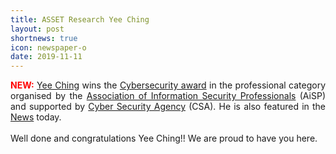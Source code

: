 ```yaml
---
title: ASSET Research Yee Ching
layout: post
shortnews: true
icon: newspaper-o
date: 2019-11-11
---
```

<p style="text-align:justify">
<font color="red"><b>NEW:</b></font>
<a href="https://poppopretn.com/">Yee Ching</a> wins the <a href="https://www.aisp.sg/thecybersecurityawards/winners_2019.html">Cybersecurity award</a> 
in the professional category organised by the <a href="https://www.aisp.sg/">Association of Information Security Professionals</a> (AiSP) and supported 
by <a href="https://www.csa.gov.sg/">Cyber Security Agency</a> (CSA). He is also featured in the 
<a href="https://www.zaobao.com.sg/zlifestyle/powerup/story20191111-1004244">News</a> today. 

<br>
<br>
Well done and congratulations Yee Ching!! We are proud to have you here.

</p> 


